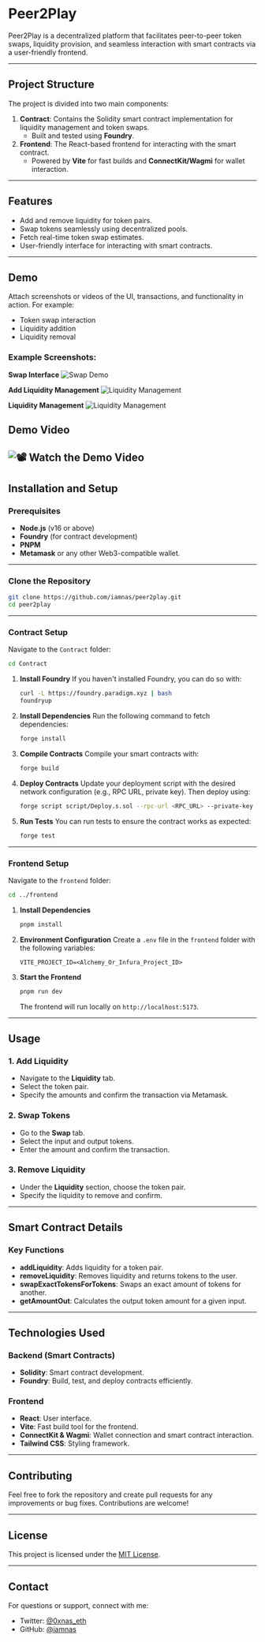 # **Peer2Play**

Peer2Play is a decentralized platform that facilitates peer-to-peer token swaps, liquidity provision, and seamless interaction with smart contracts via a user-friendly frontend.

---

## **Project Structure**

The project is divided into two main components:

1. **Contract**: Contains the Solidity smart contract implementation for liquidity management and token swaps.
   - Built and tested using **Foundry**.
2. **Frontend**: The React-based frontend for interacting with the smart contract.
   - Powered by **Vite** for fast builds and **ConnectKit/Wagmi** for wallet interaction.

---

## **Features**

- Add and remove liquidity for token pairs.
- Swap tokens seamlessly using decentralized pools.
- Fetch real-time token swap estimates.
- User-friendly interface for interacting with smart contracts.

---

## **Demo**

Attach screenshots or videos of the UI, transactions, and functionality in action. For example:

- Token swap interaction
- Liquidity addition
- Liquidity removal

### Example Screenshots:

**Swap Interface**
![Swap Demo](demo/swap-screenshot.png)

**Add Liquidity Management**
![Liquidity Management](demo/liquidity-add.png)

**Liquidity Management**
![Liquidity Management](demo/liquidity-remove.png)


## Demo Video

![📽️ Watch the Demo Video](demo/demo.gif)
---

## **Installation and Setup**

### Prerequisites
- **Node.js** (v16 or above)
- **Foundry** (for contract development)
- **PNPM**
- **Metamask** or any other Web3-compatible wallet.

---

### **Clone the Repository**
```bash
git clone https://github.com/iamnas/peer2play.git
cd peer2play
```

---

### **Contract Setup**

Navigate to the `Contract` folder:

```bash
cd Contract
```

1. **Install Foundry**
   If you haven't installed Foundry, you can do so with:
   ```bash
   curl -L https://foundry.paradigm.xyz | bash
   foundryup
   ```

2. **Install Dependencies**
   Run the following command to fetch dependencies:
   ```bash
   forge install
   ```

3. **Compile Contracts**
   Compile your smart contracts with:
   ```bash
   forge build
   ```

4. **Deploy Contracts**
   Update your deployment script with the desired network configuration (e.g., RPC URL, private key). Then deploy using:
   ```bash
   forge script script/Deploy.s.sol --rpc-url <RPC_URL> --private-key <PRIVATE_KEY> --broadcast
   ```

5. **Run Tests**
   You can run tests to ensure the contract works as expected:
   ```bash
   forge test
   ```

---

### **Frontend Setup**

Navigate to the `frontend` folder:

```bash
cd ../frontend
```

1. **Install Dependencies**
   ```bash
   pnpm install
   ```

2. **Environment Configuration**
   Create a `.env` file in the `frontend` folder with the following variables:
   ```plaintext
   VITE_PROJECT_ID=<Alchemy_Or_Infura_Project_ID>
   ```

3. **Start the Frontend**
   ```bash
   pnpm run dev
   ```

   The frontend will run locally on `http://localhost:5173`.

---

## **Usage**

### 1. **Add Liquidity**
- Navigate to the **Liquidity** tab.
- Select the token pair.
- Specify the amounts and confirm the transaction via Metamask.

### 2. **Swap Tokens**
- Go to the **Swap** tab.
- Select the input and output tokens.
- Enter the amount and confirm the transaction.

### 3. **Remove Liquidity**
- Under the **Liquidity** section, choose the token pair.
- Specify the liquidity to remove and confirm.

---

## **Smart Contract Details**

### Key Functions
- **addLiquidity**: Adds liquidity for a token pair.
- **removeLiquidity**: Removes liquidity and returns tokens to the user.
- **swapExactTokensForTokens**: Swaps an exact amount of tokens for another.
- **getAmountOut**: Calculates the output token amount for a given input.

---

## **Technologies Used**

### Backend (Smart Contracts)
- **Solidity**: Smart contract development.
- **Foundry**: Build, test, and deploy contracts efficiently.

### Frontend
- **React**: User interface.
- **Vite**: Fast build tool for the frontend.
- **ConnectKit & Wagmi**: Wallet connection and smart contract interaction.
- **Tailwind CSS**: Styling framework.

---

## **Contributing**

Feel free to fork the repository and create pull requests for any improvements or bug fixes. Contributions are welcome!

---

## **License**

This project is licensed under the [MIT License](LICENSE).

---

## **Contact**

For questions or support, connect with me:

- Twitter: [@0xnas_eth](https://twitter.com/0xnas_eth)
- GitHub: [@iamnas](https://github.com/iamnas)
